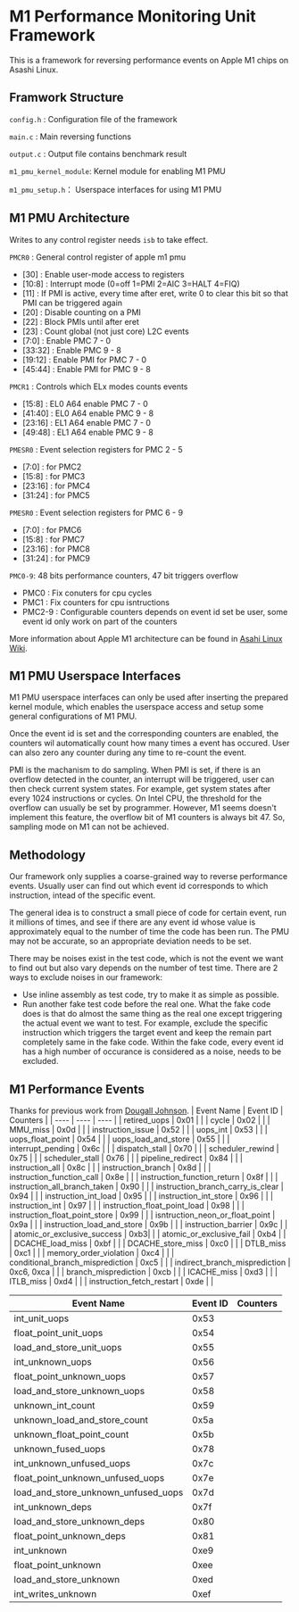 # M1 Performance Monitoring Unit Framework
This is a framework for reversing performance events on Apple M1 chips on Asashi Linux.

## Framwork Structure
`config.h` : Configuration file of the framework

`main.c` : Main reversing functions

`output.c` : Output file contains benchmark result

`m1_pmu_kernel_module`: Kernel module for enabling M1 PMU

`m1_pmu_setup.h`： Userspace interfaces for using M1 PMU

## M1 PMU Architecture
Writes to any control register needs `isb` to take effect.

`PMCR0` : General control register of apple m1 pmu
- [30] : Enable user-mode access to registers 
- [10:8] : Interrupt mode (0=off 1=PMI 2=AIC 3=HALT 4=FIQ)
- [11] : If PMI is active, every time after eret, write 0 to clear this bit so that PMI can be triggered again
- [20] : Disable counting on a PMI
- [22] : Block PMIs until after eret
- [23] : Count global (not just core) L2C events
- [7:0] : Enable PMC 7 - 0
- [33:32] : Enable PMC 9 - 8
- [19:12] : Enable PMI for PMC 7 - 0
- [45:44] : Enable PMI for PMC 9 - 8

`PMCR1` : Controls which ELx modes counts events
- [15:8] : EL0 A64 enable PMC 7 - 0
- [41:40] : EL0 A64 enable PMC 9 - 8
- [23:16] : EL1 A64 enable PMC 7 - 0
- [49:48] : EL1 A64 enable PMC 9 - 8

`PMESR0` : Event selection registers for PMC 2 - 5
- [7:0] : for PMC2
- [15:8] : for PMC3
- [23:16] : for PMC4
- [31:24] : for PMC5

`PMESR0` : Event selection registers for PMC 6 - 9   
- [7:0] : for PMC6
- [15:8] : for PMC7
- [23:16] : for PMC8
- [31:24] : for PMC9

`PMC0-9`: 48 bits performance counters, 47 bit triggers overflow
- PMC0 : Fix conuters for cpu cycles
- PMC1 : Fix counters for cpu isntructions
- PMC2-9 : Configurable counters depends on event id set be user, some event id only work on part of the counters

More information about Apple M1 architecture can be found in [Asahi Linux Wiki](https://github.com/AsahiLinux/docs/wiki/).

## M1 PMU Userspace Interfaces
M1 PMU userspace interfaces can only be used after inserting the prepared kernel module, which enables the userspace access and setup some general configurations of M1 PMU.

Once the event id is set and the corresponding counters are enabled, the counters wil automatically count how many times a event has occured. User can also zero any counter during any time to re-count the event.

PMI is the machanism to do sampling. When PMI is set, if there is an overflow detected in the counter, an interrupt will be triggered, user can then check current system states. For example, get system states after every 1024 instructions or cycles. On Intel CPU, the threshold for the overflow can usually be set by programmer. However, M1 seems doesn't implement this feature, the overflow bit of M1 counters is always bit 47. So, sampling mode on M1 can not be achieved.

## Methodology
Our framework only supplies a coarse-grained way to reverse performance events. Usually user can find out which event id corresponds to which instruction, intead of the specific event.

The general idea is to construct a small piece of code for certain event, run it millions of times, and see if there are any event id whose value is approximately equal to the number of time the code has been run. The PMU may not be accurate, so an appropriate deviation needs to be set.

There may be noises exist in the test code, which is not the event we want to find out but also vary depends on the number of test time. There are 2 ways to exclude noises in our framework:
- Use inline assembly as test code, try to make it as simple as possible.
- Run another fake test code before the real one. What the fake code does is that do almost the same thing as the real one except triggering the actual event we want to test. For example, exclude the specific instruction which triggers the target event and keep the remain part completely same in the fake code. Within the fake code, every event id has a high number of occurance is considered as a noise, needs to be excluded.

## M1 Performance Events
Thanks for previous work from [Dougall Johnson](https://github.com/dougallj/applecpu/blob/main/timer-hacks/bench.py).
| Event Name | Event ID | Counters |
| ---- | ---- | ---- |
| retired_uops | 0x01 | |
| cycle | 0x02 | |
| MMU_miss | 0x0d | |
| instruction_issue | 0x52 | |
| uops_int | 0x53 | |
| uops_float_point | 0x54 | |
| uops_load_and_store | 0x55 | |
| interrupt_pending | 0x6c | |
| dispatch_stall | 0x70 | |
| scheduler_rewind | 0x75 | |
| scheduler_stall | 0x76 | |
| pipeline_redirect | 0x84 | |
| instruction_all | 0x8c | |
| instruction_branch | 0x8d | | 
| instruction_function_call | 0x8e | |
| instruction_function_return | 0x8f | |
| instruction_all_branch_taken | 0x90 | |
| instruction_branch_carry_is_clear | 0x94 | |
| instruction_int_load | 0x95 | |
| instruction_int_store | 0x96 | |
| instruction_int | 0x97 | |
| instruction_float_point_load | 0x98 | |
| instruction_float_point_store | 0x99 | |
| isntruction_neon_or_float_point | 0x9a | |
| instruction_load_and_store | 0x9b | |
| instruction_barrier | 0x9c | |
| atomic_or_exclusive_success | 0xb3| |
| atomic_or_exclusive_fail | 0xb4 | |
| DCACHE_load_miss | 0xbf | |
| DCACHE_store_miss | 0xc0 | |
| DTLB_miss | 0xc1 | |
| memory_order_violation | 0xc4 | |
| conditional_branch_misprediction | 0xc5 | |
| indirect_branch_misprediction | 0xc6, 0xca | |
| branch_misprediction | 0xcb | | 
| ICACHE_miss | 0xd3 | |
| ITLB_miss | 0xd4 | |
| instruction_fetch_restart | 0xde | |


| Event Name | Event ID | Counters |
| ---- | ---- | ---- |
| int_unit_uops | 0x53 | |
| float_point_unit_uops | 0x54 | |
| load_and_store_unit_uops | 0x55 | |
| int_unknown_uops | 0x56 | |
| float_point_unknown_uops | 0x57 | |
| load_and_store_unknown_uops | 0x58 | |
| unknown_int_count | 0x59 | |
| unknown_load_and_store_count | 0x5a | |
| unknown_float_point_count | 0x5b | |
| unknown_fused_uops | 0x78 | |
| int_unknown_unfused_uops | 0x7c | |
| float_point_unknown_unfused_uops | 0x7e | |
| load_and_store_unknown_unfused_uops | 0x7d | |
| int_unknown_deps | 0x7f | |
| load_and_store_unknown_deps | 0x80 | |
| float_point_unknown_deps | 0x81 | |
| int_unknown | 0xe9 | |
| float_point_unknown | 0xee | |
| load_and_store_unknown | 0xed | |
| int_writes_unknown | 0xef | |
